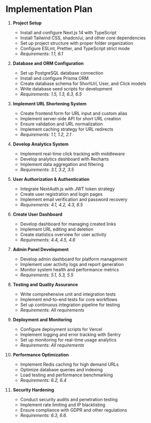# Implementation Plan

1. **Project Setup**
   - Install and configure Next.js 14 with TypeScript
   - Install Tailwind CSS, shadcn/ui, and other core dependencies
   - Set up project structure with proper folder organization
   - Configure ESLint, Prettier, and TypeScript strict mode
   - _Requirements: 1.1, 6.1_

2. **Database and ORM Configuration**
   - Set up PostgreSQL database connection
   - Install and configure Prisma ORM
   - Create database schema for ShortUrl, User, and Click models
   - Write database seed scripts for development
   - _Requirements: 1.5, 1.3, 6.3, 6.5_

3. **Implement URL Shortening System**
   - Create frontend form for URL input and custom alias
   - Implement server-side API for short URL creation
   - Ensure validation and URL normalization
   - Implement caching strategy for URL redirects
   - _Requirements: 1.1, 1.2, 2.1_

4. **Develop Analytics System**
   - Implement real-time click tracking with middleware
   - Develop analytics dashboard with Recharts
   - Implement data aggregation and filtering
   - _Requirements: 3.1, 3.2, 3.5_

5. **User Authorization & Authentication**
   - Integrate NextAuth.js with JWT token strategy
   - Create user registration and login pages
   - Implement email verification and password recovery
   - _Requirements: 4.1, 4.2, 4.3, 6.5_

6. **Create User Dashboard**
   - Develop dashboard for managing created links
   - Implement URL editing and deletion
   - Create statistics overview for user activity
   - _Requirements: 4.4, 4.5, 4.6_

7. **Admin Panel Development**
   - Develop admin dashboard for platform management
   - Implement user activity logs and report generation
   - Monitor system health and performance metrics
   - _Requirements: 5.1, 5.3, 5.5_

8. **Testing and Quality Assurance**
   - Write comprehensive unit and integration tests
   - Implement end-to-end tests for core workflows
   - Set up continuous integration pipeline for testing
   - _Requirements: All requirements_

9. **Deployment and Monitoring**
   - Configure deployment scripts for Vercel
   - Implement logging and error tracking with Sentry
   - Set up monitoring for real-time usage analytics
   - _Requirements: All requirements_

10. **Performance Optimization**
    - Implement Redis caching for high demand URLs
    - Optimize database queries and indexing
    - Load testing and performance benchmarking
    - _Requirements: 6.2, 6.4_

11. **Security Hardening**
    - Conduct security audits and penetration testing
    - Implement rate limiting and IP blacklisting
    - Ensure compliance with GDPR and other regulations
    - _Requirements: 6.3, 6.6_.
